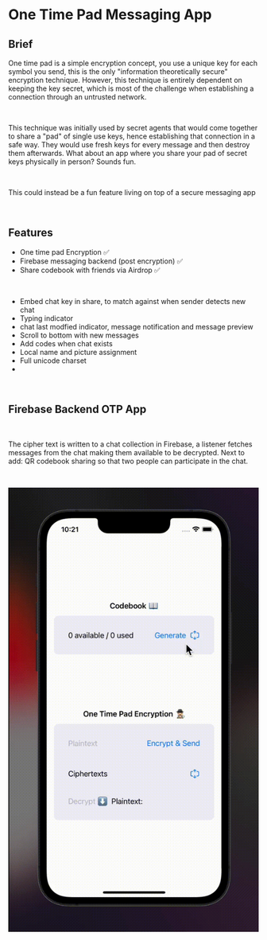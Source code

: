
# One Time Pad Messaging App

## Brief

One time pad is a simple encryption concept, you use a unique key for each symbol you send, this is the only "information theoretically secure" encryption technique. However, this technique is entirely dependent on keeping the key secret, which is most of the challenge when establishing a connection through an untrusted network.

<br>

This technique was initially used by secret agents that would come together to share a "pad" of single use keys, hence establishing that connection in a safe way. They would use fresh keys for every message and then destroy them afterwards. What about an app where you share your pad of secret keys physically in person? Sounds fun.

<br>

This could instead be a fun feature living on top of a secure messaging app

<br>

## Features

- One time pad Encryption ✅
- Firebase messaging backend (post encryption) ✅
- Share codebook with friends via Airdrop ✅

<br>

- Embed chat key in share, to match against when sender detects new chat
- Typing indicator
- chat last modfied indicator, message notification and message preview
- Scroll to bottom with new messages
- Add codes when chat exists
- Local name and picture assignment
- Full unicode charset
- 

<br>

## Firebase Backend OTP App

<br>

The cipher text is written to a chat collection in Firebase, a listener fetches messages from 
the chat making them available to be decrypted. Next to add: QR codebook sharing so that two 
people can participate in the chat.

<br>

![app v2 gif](vid2.gif)


